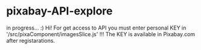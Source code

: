 # pixabay-API-explore
in progress... :)
Hi!
For get access to API you must enter personal KEY in '/src/pixaComponent/imagesSlice.js'  !!!
The KEY is available in Pixabay.com after registarations.

